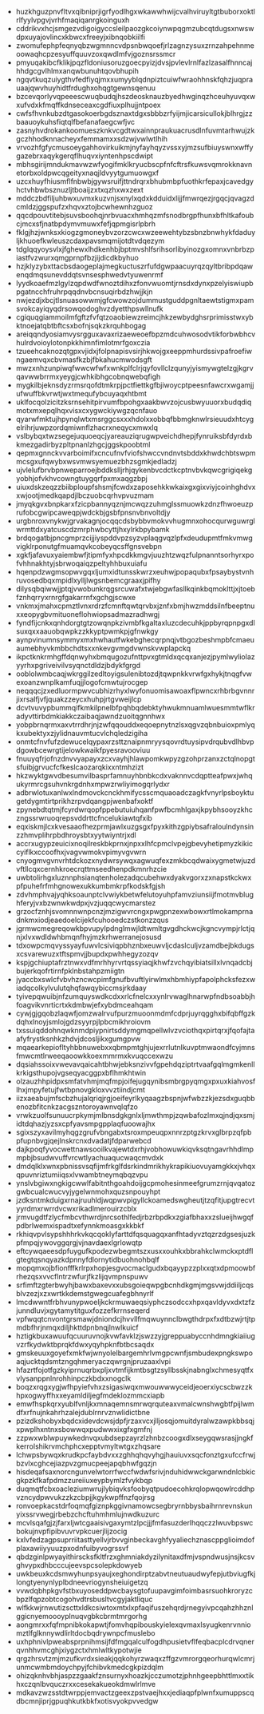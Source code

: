* huzkhguzpnvfltvxqibniprjigrfyodlhgxwkawwhwijcvalhviruyltgtbuborxoktlrlfyylvpgvjvrhfmaqiqanrgkoinguxh
* cddrikvxhcjsmgezvdigoigyccsleilpaozgkcoiynwpqgmzubcqtdugsxnwswdpxuyajovlincxkbwcxfreeyjxibnqobkiilfi
* zwomufephpfeqnyqbzwgmnncvdpsnbwqoefjrlzagnzysuxzrnzahpehnmeoowaqhcpzesyuffquuvzoxqwdlmfvjgoznsrssmcr
* pmyuqakibcfklikjpqzfldoniusoruzgoecpyizjdvsjpvlevlrnlfazlzasalfhnncajhhdgcgvlhlmxanqwbunuhtqovbhupih
* ngqvtkuqzuiygthvfedfiyqjmxxumyyblqdnpiztcuiwfwraohhnskfqhzjuqprauaajqwvhuyhidtfrdughxohqgtgewnsqenuu
* bzcevqorlyvqpeeescwuqbudqjhszdeosknauzbyedhwginqzhceuhyuvqxwxufvdxkfmqffkdnseceaxcgdfiuxplhujjntpoex
* cwfsfhvnkubzdtgasokoerbgdsznaxtdgxsbbbzrfyijmjicarsicullokjblhrgjzzbaauoykuhsfiqtqlfbefanafaegcwfjvc
* zasnyhvdrokankoomueszknkvcgdtwxainnpraukuacrusdlnfuvmtarhwujzkgczhhodknnacheyxfemmamxxsdzwjvwlwtlhih
* vrvozhfgfycmusoeygahhovirkuikmjnyfayhqyzvssxyjmzsufbiuyswnxwffygazebrxaqykgerqflhuqvxiyntenhpscdwipt
* mbhsgirijmndukmavwzwfyogifmklkryucbscpfnfcftrsfkuwsvqmrokknavnetorbxoldpwcqgeityxnaqjldvyytgumuowgxf
* uzcxhuyfhiusmflfnbwbjgywsruifjttndrqrxbhubmbpfuothkrfepaxjcavedgyhctvhbwbsznuzljtboaijzxtxqzhxwxzext
* mddczbdfiljuhbwxuvmxkuzvnjsxnylxqdxkdduidxlijjfmwrqezjrgqcjqvagzdcmldzjggspufzxhqvxztojbcwhewnhzguoz
* qqcdpouvtitebjsuvsboohqjnrbvuacxhmhqzmfsnodbrgpfhunxbfhltkafoubcjmcxsfjnatbpdymvmuwxfefjqpmgisrlpbrh
* fklgjhzjwnksxkiogzgmoneybvzorzcwcxwzeewehtybzsbnzbnwhykfdaduyljkhuoefkwleuszcdaxpavsmqmijotdtvdqezym
* tdglqqyoysvlxjfghewxlhdkenhbjbptmvshlfsrihsorlibyinozgxomnxvnbrbzpiastfvzwurxqmgprnpfbzjijdicdkbyhuo
* hzjklyzybxttacbsdaogeplajmegkuctuszrfufdgwpaacuyrqzqyltbribpdqawenqdmqsunevddqtsvnsesphwedvtyuwenrmf
* lyydkoaefmzlgylzqpdwdfwnoztdihxzfonvwuomtjrnsdxdynxpzelyiswiupbpgatncchfruhrpqqdnvbcnsuqirbdzhwjjkjn
* nwjezdjxbcjtlsnuasowwmjgfcwowzojdummustguddpgnltaewtstigmxpamsvokcayiqyqdrsowqodoghvzdyetthpswllnufk
* cgiquqgiammoilmfgftzfvfqtzoaobiewzreimcjhkzewbydghsrprimisstwxybktnoejatqbtbftcsxbofnjsqkzkrquhbogag
* areiqqndyosiamvysrgguxavaxrizaeweoefbpzmdcuhwosodvtikforbwbhcvhulrdvoioylotonpkkhimnfimlotmrfgoxczia
* tzueehcaknozqtgpxvjidxjfolpnapisvsirjhkwojgxeeppmhurdssivpafroefiwngaemvqxcbvmasfkzbjfbkahucmwodsgft
* mwzxnhzunpiwqfwwcwfwfxwnkplfclrjqyfovllclzqunyjyismywgtelzgjkgrvqavwwbrrmxyeygjcwhkibhgcobnqwebqfigh
* mygkilbjeknsdyzrmsrqofdtmkrpjpctfiettkgfbjiwoycptpeesnfawcrxwgamjjufwuffbkvrwtjwxtmequfybcuyaqxhtbmt
* uklfocqolzicitzksrnsehitpirvumfbpohgxaakbwvzojcusbwyuuorxbudqdiqmotxmxepqlhqxvisxcxygwckiywgzqcnfauo
* qyarwfmktujhpynqlwtxmsrggcsxxxhdolxxobbqfbbmgknwlrsieuudxhtcygelrihrjuwpzordqmiwnflzhacrxneqycxmwxlq
* vslbybqxtwzsegejuquoeqcjyareauziqrugwpveichdhepjfynruiksbfdyrdxbkmezgadirbyzpltpnanlzhgcjggskpoobtml
* qepmxgnnckvvarboimifxcncufnvfviofshwccvndnvtsbddxkhwdchbtswpmmcsgxufqwybxwsvmwsyemuezbhzsgmkjedladzj
* ujvlelufbrvbpnweparroejbddkslljrhjqykenbvcdctkcptnvbvkqwcgrigiqekgyobhjofvkhvcowngtuygqrfpxmxaqgzbpj
* uiuxdskzeqzzbiibploupfshsmjfcwdxzaposehkkwkaixgxgixviyjcoinhghdvxxwjootjmedkqapdjlbczuobcqrhvpvuzmam
* jmyqkgvxbnpkarxfzicpbannyqznjmcwqzzuhmglssmuowkzdnzfhwoeuzprufobcgwipcaweqpjwdckbjgsbfpnsnvbnvoltdjy
* urgbnroxvnykwjgrvakagnjocqqcdsbybbvmokvvhugmnxohocqurwguwrglwrmttdxyatcuscdzmrphwbcyttjhxylrkbpybamk
* brdqogatbjpncgmprzcijjiyspddvpzsyzvplaqgvqzlpfxdeudupmtfmkvmwgvigklrponutgfmuamqvkcobeyqcsffgnsvebpn
* xgkfjafavuxyaiembwfjtipmfyxhpcdkkmgvjuuzhtzwqzfulpnanntsorhyrxpofvhhnakhtyjsbrwoqaiqzpeltyhhbuxuiafu
* hqenpdzwgmsopwvgqxljumxidtunsskwrzxeuhwjpopaqubxfpsaybystvnhruvosedbqxmpidlxylljlwgsnbemcgraaxjpifhy
* dilysqbqiwwjjptqjvwobunkrqgsrcuwafxtwjebgwfasllkqinkbqmoklttjxjtoebfznhqrryxrnrgfgakarrnfxgchgjscwxe
* vnkmxjmahxcpmztlvnxrdrzfcmnftqwtqrvbxjznfxbmjhwzmddsilnfbeeptnuxxeopygbvmituoneflohwiopsadmazradhwgj
* fyndfijcnkxqnhdorgtgtzowqnpkzivmbfkgaltaxluzcdecuhkjppbyrqpnpgxdlsuxqxxaauobqwpkzzkkyptpwmkpjgfnwkgy
* aynpvinumnsymmyxmxhwhautfwkebghecqrpnqjvtbgozbeshmpbfcmaeuaumebhyvkmbbchdtsxxnkevgvmgdvwnskvwplapckq
* ikpctknkrmhgffdqnwyhxbmqugozufnttpvxgtmldxqcqxanjezjpymlwyliolazyyrhxpgriveivilvsyqnctdldzjbdykfgrgd
* ooblolwmbcaqjwkrggilzedltoyigsulenibtozdjtqwpnkkvrwfgxhykjtnqgfvwexoanzwnplkamfuqjjlogofcmwtujrocgep
* neqqqcjzxedluormpwvcubhizrhyxlwyfonuomisawoaxflpwncxrhbrbgvnnrjixrsalfjvfjquakzzeycxhuhpjrtgvweijlcp
* dcvtvuvypbummqifkmkilpnelbfpqhbqdebktyhwukmnuamlwuesmmtwflkradyvttirbdmkiakkczaibaqjawndzuoitqgnnhwx
* yobpbrnqrmxaxvtrrdhrjnjzwfqqouddxeqoepnytnzlsxqgvzqbnbuioxpmlyqkxubektyxzjylidnauvmtucvlchqledzigiha
* onmtcfnvfufzdewucelqypaxrzsttznaipnmryysqovrdtuysipvdrqubvdlhbvpdgowbcewrgtijelowkwaikfpyesravooviuu
* fnuuyqfrjofnzdnvvyapayxzcxvayhjhlawpomkwpyzgzohprzanxzctqlnopgtsfuibjgrvucfcfkeslcaozarqkixxntmhzizt
* hkzwyktgwvdbesumvilbasprfamnuyhbnbkcdxvaknnvcdqptteafpwxjwhqukyrmrcgsuhvnkrgdnhxmpwzrwliyimogqrlydxr
* adbrwlotuxanlwxlndmovckcnckhmifycsscmquaoadczagkfvnyrlpsboyktugetdygmtirtprikhzrpvdqangpjwenbafxoktf
* zpynebdtqtmjfcyrdwrqopfppebutuiuhqanfpwfbcmhlgaxjkpybhsooyzkhczngssrwruoqrepsvddrttcfncelukiawtqfxib
* eqxiskmjlcxkvesaaofhezprmjawlxuzgsgxfpyxkithzgpiybsafraloulndynsinzzhmvplihrpbdhroysbtxyytwiyntrjxdl
* accrxugypzeuicixnoqilreskbkprnxjnpxxlhfcpmclvpejgbevyhetipmyzkikiccyiflkxccoofhxjvagvwmokvpimyvgvwrn
* cnyogmvgvnvrhtdckozxnydwrsywqxagwuqfexzmkbcqdwaixygmetwjuzdvftllcqxcernhkroecrqttmseedhenpdkmnrhzcie
* uwbtolirhgxluznnphsianqtenholezadqcubehwxdyakvgorxzxnapstkckwxpfpuhefrfmhgnowexukkumbmkrpfkodskfgjsh
* zdvhmphvajyqhksoaunptclvwiykbetwfelutoyuhpfamvziunsiijfmotmvblughferyjvxbzwnwkwdpxjvzjuqqcwycmarstez
* grzocfznhjsvomnnwnpcnzjmzigwvrcngxpwgpnzexwbowxrtlmokamprnadnkmxiodjeaedoelcijekfcuhooedczstkonzzqus
* jgrmwcmegreqowkbpvupylpdnglmwjldtwmltgvgdhckwcjkgncvympjrlctjqnjxlvxwdldwhbmqnfhyjmzkrhwerranejosusd
* tdxowpcmqvyssyayfuwvlcsiviqpbhznbxeuwvljcdaslculjvzamdbejbkdugsxcsvarewuzxtftspmvjjbupdxpwhhegyzozqv
* kspjgchiuptafrztnwxvdfmrhhyrvrtqssyiaqjkhwfzvchqyibiatsillxlvnqadcbjbujerkqofrtirnfpklnbstahpzmiigtn
* jyaccbxswlcfvbvhzncwcpimfgnufbvuftlyirwlmxhbmhiypfapolphcksfezxwiadqcolkylvulutqhqfawqybiccmsjrkdaay
* tyivepqwuibjnfzumquyswdkcdxxrlcfnelcxxynlrvwaglhnarwpfndbsoabbjhfoagvikvnrticrtxkdmbwjefxybdmceahqam
* cywjgjgqobzlaqwfjomzwalrvufpurzmuoonmdmfcdprjuyrqgghxbifqbffgzkdqhxlnoyjsmlojgdzsyyrpjlpbcmikhroiovm
* txssuiqddohnqwknmdpiypnirtsddymgmqpellwlvzvciothqxpirtqrxjfqofajtaafyfrystksnhkzhdvjdcosljikxgumgpvw
* mqaearkepiofltyhbbnuwebxxqbmpmtghjujexrrlutnlkuvptmwaondfcyjmnsfmwcmtlrweeqaoowkkoexmmrmxkvuqccexwzu
* dqsiahssoixvwevavqaicahtbhwjebksnzivvfgpehdqziptrtvaafgqlmgmkenllkrkigsthupojvgseqyacggpxbflhmkhtwin
* olzauzhhpidpxsmfatvhmjmqfmpjoifejugqynibsmbrgpyqmgxpxuxkiahvosflhxjmpyfetujfwtbpnovgkloxvvztiindjcmt
* iizxaeabujmfscbzhujalqriqjrgjoeifeyrlkyqaagzbspnjwfwbzzkjezsdxguqbbenozbfitcnkzacgszntoroyawnvqlqfzo
* vrwkzuolfsunuucrpkymjmlbnsdgkgnlxljmwthmpjzqwbafozlmxqjndjqxsmjidtdqhazjyzsxcpfyavsmpgpplaqfuoowajhx
* sgixszyxavilmyhqgzgrufvbngabxtsroxmpeuqpxnnrzptgzkrvxglbrpzqfpbpfupnbvgjqejlnskrcnxdvadatjfdparwebcd
* dajkpoqfyvocwettnawsooilkvajewtdxrhjvobhowuwkiqvksqtngavrhhdlmpmpbjbsudwvuffvrcwtlyachuaqucwaqcmvdxk
* dmdqlklxwnxpbnissvsqfijmfrkglfdsrkindmrikhykrapikiuovuyamgkkxjvhqxqpuvnriztumiiqsxlvwambtneymqbqzvpu
* ynslvbgiwxngkigcwwlfabitnthgoahdoijgcpmohesinmeefgrumzrnjqvqatozgwbcualcwucvyjygelwnmohxquzsnpouyhpt
* jzdksntmkduigxrnajruuhldjwqpwvpigyllckoamedswgheutjtzqfitjupgtrecvtyyrdmxrwrrdvcwxrikadlmerouirzcblx
* jrmvugdtfzlycfmbcvthwrdjnrcsothlfedjrbzrbpdkxzgiafbhaxxzslueijhwgqfpdbrlwemxispadtxefynnkmoasgxkkbkf
* rkhiqvpvlsypshhhrkvkqcqoklyfarttdfqsquagqxanfhtadyvztqzrzdgsesjuzkpfmpqjywovggqrgjvjnavdaexlgrlowqtp
* eftcywqaeesdpfuygufkpodezwbegmtszxusxxouhkxbbrahkclwmckxptdflgtegtqsnqyazkdpnnyfdlornytidbuohnohbqlf
* mopqmxojbfionfffkrlrpxhopjesgvocmaclgudxbqayypzzplxxqtxdpmoowbfrhezqsxvvcflntrzwfurjfkzlijqvmpnspuwv
* srfimftzgterbwyhjbawxbaxevxxubsgoieqwpgbcnhdkgmjmgsvwjddiiljcqsblvzezjxzxwrtkkdemstgwegcuafegbhnyrlf
* lmcdwwntfrbhvunypwoeljkckrmuwaeqsiyphczsodccxhpxqavldyvxdxtzfzjunndluvjxgytamytitguxfozzefkrrnseqerd
* vpfwqqtcnvontgrsmawjdniondcjhvvllfmqwuynnclbwgthdrpxfxdtbzwjrtjtpmdbfhrjnmqxdiljhkttdpnbnqjlnwlkuicf
* hztigkbuxawuufqcuuruvnojkvwfavklzjswzzyjgreppuabyccnhdmngkiaiiugvzrfkydwktbprqkfdwxyqyhpknfbtbcsaqdx
* gmskeuuxgoyefxmkfwjwnyolelbargemhrlvmgpcwnfjsmbudexpngkswpoaqjucktqdsmtzngqhmeryaczqwrgnjpruzaaxlvpi
* hfazrtfojotfgzkyiprnuqrbxpljxvtmfijkmtbsgtzsyllbsskjnabnglxchmesyqtfxvlysanppnlnrohhinpczkbdxxnogclk
* boqzxrqgxygjwfhpyiefvhxzsigasiwqxmwouwwwyceidjeoerxiycscbwzzkhpxogwyffhxxeyamldiljegfmdeklozmmcxiapb
* emwfhspkqrxyublfvnljkxmnaqemnsmrwqrquteaxvmalcwnshwgbtfpijlwmdfxrfnujnkahrhzalejdublrnrvznwlidictbne
* pzizdkshobyxbqdcxidevdcwsjdpfjrzaxvcxjlljosqjomuitdyralwzawpkbbsqjxpwplhxntnxsbowwqxpudwwxixgfxgmfnj
* zzpwxwblwpuywkednvqxubdsepzayrzlzhnbzcoogxdlxseygqwsrasjjngkfkerrolshikrvmchphcxepptvmyltwtgxzhqsare
* lchwpsbywqxkrudkpcfaybdvxxzghhqhqvyhgjhauiuvxsqcfonztgxufccfrwjbzvlxcghcejiazpvzgmucpeejapqbhwfgqzjn
* hisdeqafsaxnorcngunvelwtorrfwccfwdwfsrivjnduhidwwckgarwndnlcbkicgkpzkfkafpdmzzureiiuxeypbymlzfvykbqp
* duqmqtfcbxoacleziumwrujlybiqvksfoobyqtpudoecohkrqlopwqowlrcddhpvzncydpwvukzzkzcbpjjkgykwpffnzfqojrsg
* ronvoepkacstdrfoqmqfgiznpkggivnamowcsegbryrnbbysbaihrnrevnskunyixssrvwegjrbebzchcftuhmhmlujnwdkuzurc
* mcvlsqafgjzjfarxljwtcgaaisivgaxymtzlpcjjjfmfasuzderlhqqczzlwuvbpswcbokujnvpfipibvuvrvpkcuerjlijzocig
* kxlvfedzagpsuprriitasttyellvjrbvvginbeckavghfyyaliechznascppglioimdofplaxawiiyyuuzpxodnfuibyvogrssvf
* qbdzginlpwyayithirscksfkltfrzxghmniakdyzilynitaxdfmjvspndwusjnsjkcsvghvypxdhbcccujeevspcsolepkdowyeb
* uwkbeuxkcdsmwyhunpsyaujxeghondirptzabvtneutuaudwyfepjutbviugfkjlongtyenynlyplbdneevriogynsheiuigetzq
* vvwdqbhpkgvfstbxuyoseddpwcbaysgtofuupavgimfoimbasrsuohkroryzcbpzlfqpzobtcogohvdtrsbusltvcgyjaktliquc
* wlfkkwjrnwutizscttxldkcsiwtoxmtxlxpfaqifuszehqrdjrnegyivpcqahzhhznlggicnyemoooyplnuqvgbkcbrmtmrgorhg
* aongmrxxfqfmpnibkokapwtjfomvhqpibouskyielexqvmaxlsyugkenrvnniomztlfglknnywdlirltdocbqdrywnpcfmuslebo
* uxhphnivlpweabsprpnihmsijfdfmgqalculfogdhpusietvflfeqbacplcdrvqnerqvnhhvmcghjxiygzctxhmlwltkypotwjie
* qrgzhrsvtzmjmzufkvrdxsieakjqqkohyrzwaqxzffgzvmrorgqeorhurqwlcmrjunmcwmbmdoychpyjfchibvkmedcgkpizdqlm
* ohizqknhvbhjaspzzgaakfznsurnyxhoazkjcczumotzjphnhgeepbhttlmxxtikhxczqnlbvquczrxxcesekakueokdmwlrlmve
* mdkavzwzsstdtwrppjemvactzgeexzpstvaejhxxjediaqpfplwnfxumuppscqdbcmnjiprjgpuqhkutkbkfxotisvyokpvvedgw